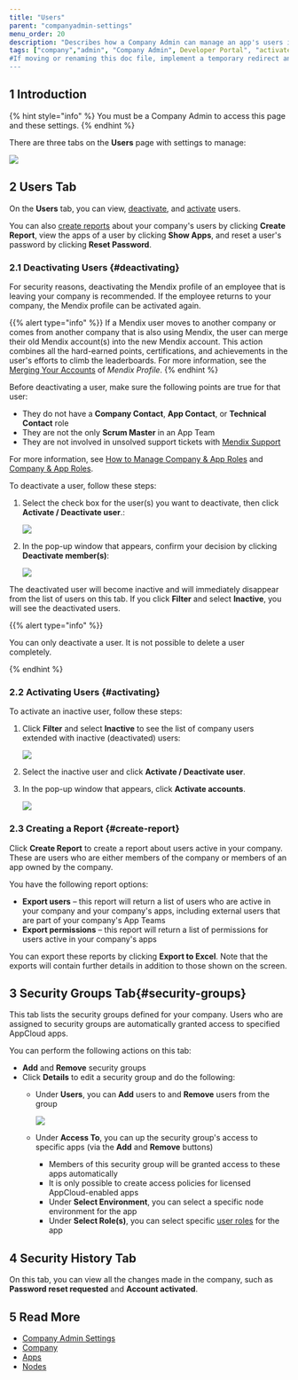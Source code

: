 ```yaml
---
title: "Users"
parent: "companyadmin-settings"
menu_order: 20
description: "Describes how a Company Admin can manage an app's users in the Developer Portal."
tags: ["company","admin", "Company Admin", Developer Portal", "activate", "deactivate", "user"]
#If moving or renaming this doc file, implement a temporary redirect and let the respective team know they should update the URL in the product. See Mapping to Products for more details.
---
```


## 1 Introduction

{% hint style="info" %}
You must be a Company Admin to access this page and these settings.
{% endhint %}

There are three tabs on the **Users** page with settings to manage:

![](attachments/user-settings.png)

## 2 Users Tab

On the **Users** tab, you can view, [deactivate](#deactivating), and [activate](#activating) users. 

You can also [create reports](#create-report) about your company's users by clicking **Create Report**, view the apps of a user by clicking **Show Apps**, and reset a user's password by clicking **Reset Password**.

### 2.1 Deactivating Users {#deactivating}

For security reasons, deactivating the Mendix profile of an employee that is leaving your company is recommended. If the employee returns to your company, the Mendix profile can be activated again. 

{{% alert type="info" %}}
If a Mendix user moves to another company or comes from another company that is also using Mendix, the user can merge their old Mendix account(s) into the new Mendix account. This action combines all the hard-earned points, certifications, and achievements in the user's efforts to climb the leaderboards. For more information, see the [Merging Your Accounts](../mendix-profile/index#merging) of *Mendix Profile*.
{% endhint %}

Before deactivating a user, make sure the following points are true for that user:

* They do not have a **Company Contact**, **App Contact**, or **Technical Contact** role
* They are not the only **Scrum Master** in an App Team
* They are not involved in unsolved support tickets with [Mendix Support](https://support.mendix.com)

For more information, see [How to Manage Company & App Roles](/developerportal/company-app-roles/manage-roles) and [Company & App Roles](/developerportal/company-app-roles/index).

To deactivate a user, follow these steps:

1.  Select the check box for the user(s) you want to deactivate, then click **Activate / Deactivate user**.:

	![](attachments/deactivate-select.png)

2.  In the pop-up window that appears, confirm your decision by clicking **Deactivate member(s)**:

	![](attachments/deactivate-confirm.png)

The deactivated user will become inactive and will immediately disappear from the list of users on this tab. If you click **Filter** and select **Inactive**, you will see the deactivated users.

{{% alert type="info" %}}

You can only deactivate a user. It is not possible to delete a user completely.

{% endhint %}

### 2.2 Activating Users {#activating}

To activate an inactive user, follow these steps:

1.  Click **Filter** and select **Inactive** to see the list of company users extended with inactive (deactivated) users:

	![](attachments/deactivate-filter2.png)

2. Select the inactive user and click **Activate / Deactivate user**.
3. In the pop-up window that appears, click **Activate accounts**.         

    ![](attachments/activate.png) 

### 2.3 Creating a Report {#create-report}

Click **Create Report** to create a report about users active in your company. These are users who are either members of the company or members of an app owned by the company.

You have the following report options:

* **Export users** – this report will return a list of users who are active in your company and your company's apps, including external users that are part of your company's App Teams
* **Export permissions** – this report will return a list of permissions for users active in your company's apps

You can export these reports by clicking **Export to Excel**. Note that the exports will contain further details in addition to those shown on the screen.

## 3 Security Groups Tab{#security-groups}

This tab lists the security groups defined for your company. Users who are assigned to security groups are automatically granted access to specified AppCloud apps.

You can perform the following actions on this tab:

* **Add** and **Remove** security groups
* Click **Details** to edit a security group and do the following:
    * Under **Users**, you can **Add** users to and **Remove** users from the group

      ![](attachments/add-user.png)

    * Under **Access To**, you can up the security group's access to specific apps (via the **Add** and **Remove** buttons) 
        * Members of this security group will be granted access to these apps automatically
        * It is only possible to create access policies for licensed AppCloud-enabled apps
        * Under **Select Environment**, you can select a specific node environment for the app
        * Under **Select Role(s)**, you can select specific [user roles](/refguide/project-security#user-roles) for the app

## 4 Security History Tab

On this tab, you can view all the changes made in the company, such as **Password reset requested** and **Account activated**.

## 5 Read More

* [Company Admin Settings](companyadmin-settings)
* [Company](company)
* [Apps](apps)
* [Nodes](nodes)
